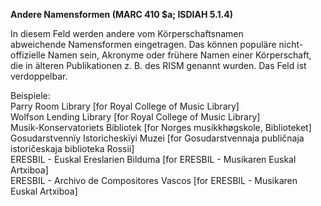 **Andere Namensformen (MARC 410 $a; ISDIAH 5.1.4)**

In diesem Feld werden andere vom Körperschaftsnamen abweichende&nbsp;Namensformen eingetragen. Das können populäre nicht-offizielle Namen sein, Akronyme oder frühere Namen einer Körperschaft, die in älteren Publikationen z. B. des RISM&nbsp;genannt wurden. Das Feld ist verdoppelbar.

Beispiele:  
Parry Room Library [for Royal College of Music Library]  
Wolfson Lending Library [for Royal College of Music Library]  
Musik-Konservatoriets Bibliotek [for Norges musikkhøgskole, Biblioteket]  
Gosudarstvennïy Istoricheskïyi Muzei [for Gosudarstvennaja publičnaja istoričeskaja biblioteka Rossii]  
ERESBIL - Euskal Ereslarien Bilduma [for ERESBIL - Musikaren Euskal Artxiboa]  
ERESBIL - Archivo de Compositores Vascos [for ERESBIL - Musikaren Euskal Artxiboa]